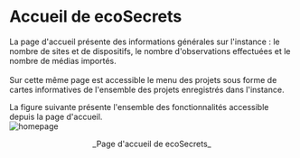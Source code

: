 # Accueil de ecoSecrets

La page d'accueil présente des informations générales sur l'instance : le nombre de sites et de dispositifs, le nombre d'observations effectuées et le nombre de médias importés.
<br><br>
Sur cette même page est accessible le menu des projets sous forme de cartes informatives de l'ensemble des projets enregistrés dans l'instance.

La figure suivante présente l'ensemble des fonctionnalités accessible depuis la page d'accueil.
<br>
![homepage](../assets/homepage.png)

<center>_Page d'accueil de ecoSecrets_</center>
